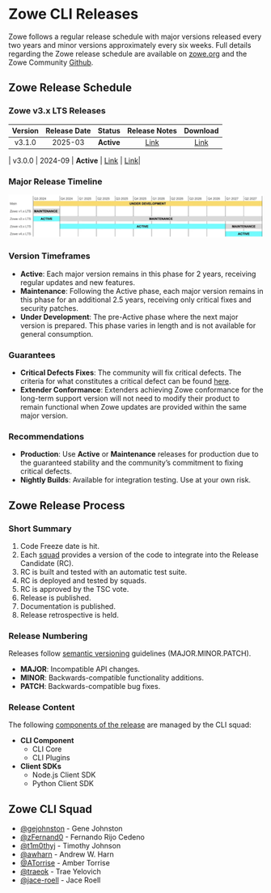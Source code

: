 # Zowe CLI Releases

Zowe follows a regular release schedule with major versions released every two years and minor versions approximately every six weeks. Full details regarding the Zowe release schedule are available on [zowe.org](https://www.zowe.org/download#timeline) and the Zowe Community [Github](https://github.com/zowe/community/blob/master/Technical-Steering-Committee/release.md).

## Zowe Release Schedule

### Zowe v3.x LTS Releases
|  Version | Release Date |  Status    | Release Notes | Download |
|:--------:|:------------:|:----------:|:-------------:|:--------:|
|  v3.1.0  | 2025-03      | **Active** | [Link](#)     | [Link](#) |

|  v3.0.0  | 2024-09      | **Active** | [Link](#)     | [Link](#)|

### Major Release Timeline

![Zowe Major Releases](https://raw.githubusercontent.com/zowe/zowe.github.io/master/assets/img/major_releases.webp)

### Version Timeframes

- **Active**: Each major version remains in this phase for 2 years, receiving regular updates and new features.
- **Maintenance**: Following the Active phase, each major version remains in this phase for an additional 2.5 years, receiving only critical fixes and security patches.
- **Under Development**: The pre-Active phase where the next major version is prepared. This phase varies in length and is not available for general consumption.

### Guarantees

- **Critical Defects Fixes**: The community will fix critical defects. The criteria for what constitutes a critical defect can be found [here](https://github.com/zowe/community/blob/master/Technical-Steering-Committee/release.md#active-release).
- **Extender Conformance**: Extenders achieving Zowe conformance for the long-term support version will not need to modify their product to remain functional when Zowe updates are provided within the same major version.

### Recommendations

- **Production**: Use **Active** or **Maintenance** releases for production due to the guaranteed stability and the community’s commitment to fixing critical defects.
- **Nightly Builds**: Available for integration testing. Use at your own risk.

## Zowe Release Process

### Short Summary

1. Code Freeze date is hit.
2. Each [squad](https://github.com/zowe/community/blob/master/Technical-Steering-Committee/squads.md) provides a version of the code to integrate into the Release Candidate (RC).
3. RC is built and tested with an automatic test suite.
4. RC is deployed and tested by squads.
5. RC is approved by the TSC vote.
6. Release is published.
7. Documentation is published.
8. Release retrospective is held.

### Release Numbering

Releases follow [semantic versioning](https://semver.org/) guidelines (MAJOR.MINOR.PATCH).

- **MAJOR**: Incompatible API changes.
- **MINOR**: Backwards-compatible functionality additions.
- **PATCH**: Backwards-compatible bug fixes.

### Release Content

The following [components of the release](https://github.com/zowe/community/blob/master/Technical-Steering-Committee/release.md#release-content) are managed by the CLI squad:

- **CLI Component**
  - CLI Core
  - CLI Plugins
- **Client SDKs**
  - Node.js Client SDK
  - Python Client SDK


## Zowe CLI Squad

- [@gejohnston](https://github.com/gejohnston) - Gene Johnston
- [@zFernand0](https://github.com/zFernand0) - Fernando Rijo Cedeno
- [@t1m0thyj](https://github.com/t1m0thyj) - Timothy Johnson
- [@awharn](https://github.com/awharn) - Andrew W. Harn
- [@ATorrise](https://github.com/ATorrise) - Amber Torrise
- [@traeok](https://github.com/traeok) - Trae Yelovich
- [@jace-roell](https://github.com/jace-roell) - Jace Roell
